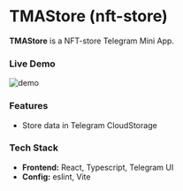 # TMAStore (nft-store)

**TMAStore** is a NFT-store Telegram Mini App.

### Live Demo
![demo](https://i.imgur.com/z29M6Rt.gif)

### Features
- Store data in Telegram CloudStorage

### Tech Stack
- **Frontend:** React, Typescript, Telegram UI
- **Config:** eslint, Vite
